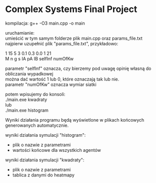# Complex Systems Final Project
kompilacja:
g++ -O3 main.cpp -o main

uruchamianie:\
umieścić w tym samym folderze plik main.cpp oraz params_file.txt\
najpierw uzupełnić plik "params_file.txt", przykładowo:

1 15 5 3 0.1 0.3 0.0 1 21\
M n g s IA pA IB selfInf numOfKw

parametr "selfInf" oznacza, czy bierzemy pod uwagę opinię własną do obliczania wypadkowej\
można dać wartość 1 lub 0, które oznaczają tak lub nie.\
parametr "numOfKw" oznacza wymiar siatki

potem wpisujemy do konsoli:\
./main.exe kwadraty\
lub\
./main.exe histogram

Wyniki działania programu będą wyświetlone w plikach końcowych generowanych automatycznie.

wyniki działania symulacji "histogram":
- plik o nazwie z parametrami
- wartości końcowe dla wszystkich agentów

wyniki działania symulacji "kwadraty":
- plik o nazwie z parametrami
- tablica z danymi do heatmapy
